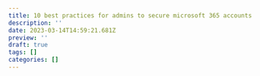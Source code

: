 ```yaml
---
title: 10 best practices for admins to secure microsoft 365 accounts
description: ''
date: 2023-03-14T14:59:21.681Z
preview: ''
draft: true
tags: []
categories: []
---
```


